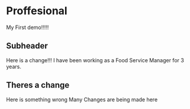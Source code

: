 # Proffesional

My First demo!!!!!

## Subheader

Here is a change!!!
I have been working as a Food Service Manager for 3 years.

## Theres a change

Here is something wrong
Many Changes are being made here
